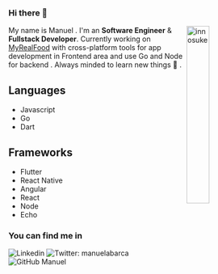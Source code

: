 ### Hi there 👋

<img width="30%" align="right" alt="innosuke" src="https://i.pinimg.com/originals/c2/99/4c/c2994ce8895a514610dcd1dc4dcc7eee.gif" />

My name is Manuel . I'm an **Software Engineer** & **Fullstack Developer**. Currently working on [MyRealFood](https://github.com/MyRealFood) with cross-platform tools for app development in Frontend area and use Go and Node for backend . Always minded to learn new things 📓 .

## **Languages**

- Javascript
- Go
- Dart

## **Frameworks**

- Flutter
- React Native
- Angular
- React
- Node
- Echo

### **You can find me in**

![Linkedin](https://img.shields.io/badge/-manuelabarca-blue?style=flat-square&logo=Linkedin&logoColor=white&link=https://www.linkedin.com/in/manuelabarca/)
![Twitter: manuelabarca](https://img.shields.io/twitter/follow/manuelabarca?style=social)
![GitHub Manuel](https://img.shields.io/github/followers/manuelabarca?label=follow&style=social)

